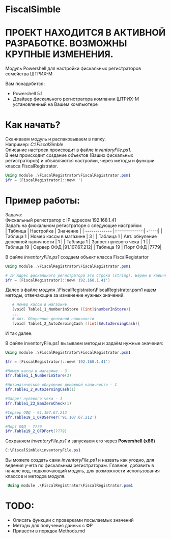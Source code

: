 # FiscalSimble

# ПРОЕКТ НАХОДИТСЯ В АКТИВНОЙ РАЗРАБОТКЕ. ВОЗМОЖНЫ КРУПНЫЕ ИЗМЕНЕНИЯ.

Модуль Powershell для настройки фискальных регистраторов семейства ШТРИХ-М

Вам понадобится:

  - Powershell 5.1
  - Драйвер фискального регистратора компании ШТРИХ-М установленный на Вашем компьютере

# Как начать?

Скачиваем модуль и распаковываем в папку.  
Например: *C:\FiscalSimble*  
Описание настроек происходит в файле *inventoryFile.ps1*.  
В нем происходит создание объектов (Ваших фискальных регистраторов) и объявляются настройки, через методы и функции класса FiscalRegistrator.

```powershell
Using module .\FiscalRegistrator\FiscalRegistrator.psm1
$fr = [FiscalRegistrator]::new('')
```
 # Пример работы:
 Задача:  
 Фискальный регистратор с IP адресом 192.168.1.41  
 Задать на фискальном регистраторе с следующие настройки:  
| Таблица       | Настройка                       | Значение  |
| ------------- |:-------------:|                       -----:|
| Таблица 1  | Номер кассы в магазине             | 3 |
| Таблица 1  | Авт. обнуление денежной наличности | 1 |
| Таблица 1  | Запрет нулевого чека               | 1 |
| Таблица 19 | Сервер ОФД                         |91.107.67.212|
| Таблица 19 | Порт ОФД                           |7779|

 В файле *inventoryFile.ps1* создаем объект класса FiscalRegistartor
 
 ```powershell
Using module .\FiscalRegistrator\FiscalRegistrator.psm1

# IP Адрес фискального регистратора это Строка (string). Берем в кавычки.
$fr = [FiscalRegistrator]::new('192.168.1.41') 
```

Далее в файле модуля .\FiscalRegistrator\FiscalRegistrator.psm1 ищем методы, отвечающие за изменение нужных значений:

 ```powershell
    # Номер кассы в магазине
    [void] Table1_1_NumberinStore ([int]$numberInStore){
    ...
    # Авт. Обнуление денежной наличности
    [void] Table1_2_AutoZeroingCash ([int]$AutoZeroingCash){
```
И так далее.

В файле inventoryFile.ps1 вызываем методы и задаём нужные значения:

 ```powershell
Using module .\FiscalRegistrator\FiscalRegistrator.psm1

$fr = [FiscalRegistrator]::new('192.168.1.41') 

#Номер кассы в магазине - 3
$fr.Table1_1_NumberinStore(3)

#Автоматическое обнуление денежной наличности - 1
$fr.Table1_2_AutoZeroingCash(1)

#Запрет нулевого чека - 1
$fr.Table1_23_BanZeroCheck(1)

#Сервер ОФД - 91.107.67.212
$fr.Table19_1_OFDServer('91.107.67.212')

#Порт ОФД - 7779
$fr.Table19_2_OFDPort(7779)
```

Сохраняем *inventoryFile.ps1* и запускаем его через **Powershell (x86)**

 ```powershell
 C:\FiscalSimble\inventoryFile.ps1
 ```

Вы можете создать сами *inventoryFile.ps1* и назвать как угодно, для ведения учета по фискальным регистраторам. Главное, добавить в начале код, подключающий модуль, для возможности использования классов и методов модуля.

 ```powershell
  Using module .\FiscalRegistrator\FiscalRegistrator.psm1
 ```

 # TODO:  
- Описать функции с проверками посылаемых значений  
- Методы для получения данных с ФР  
- Привести в порядок Methods.md  
